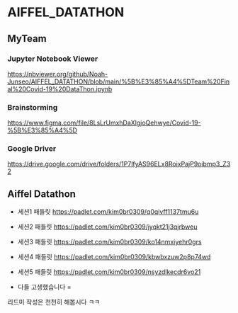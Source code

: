 # AIFFEL_DATATHON

## MyTeam 
### Jupyter Notebook Viewer 
https://nbviewer.org/github/Noah-Junseo/AIFFEL_DATATHON/blob/main/%5B%E3%85%A4%5DTeam%20Final%20Covid-19%20DataThon.ipynb

### Brainstorming
https://www.figma.com/file/8LsLrUmxhDaXlgjoQehwye/Covid-19-%5B%E3%85%A4%5D

### Google Driver
https://drive.google.com/drive/folders/1P7lfyAS96ELx8RoixPajP9oibmp3_Z32


## Aiffel Datathon

- 세션1 패들릿
https://padlet.com/kim0br0309/q0qivff1137tmu6u
- 세션2 패들릿
https://padlet.com/kim0br0309/jyqkt21j3qjrbweu
- 세션3 패들릿
https://padlet.com/kim0br0309/ko14nmxiyehr0grs
- 세션4 패들릿
https://padlet.com/kim0br0309/kbwbxzuw2p8p74wd
- 세션5 패들릿
https://padlet.com/kim0br0309/nsyzdlkecdr6vo21



- 다들 고생했습니다 = 

리드미 작성은 천천히 해봅시다 ㅋㅋ
